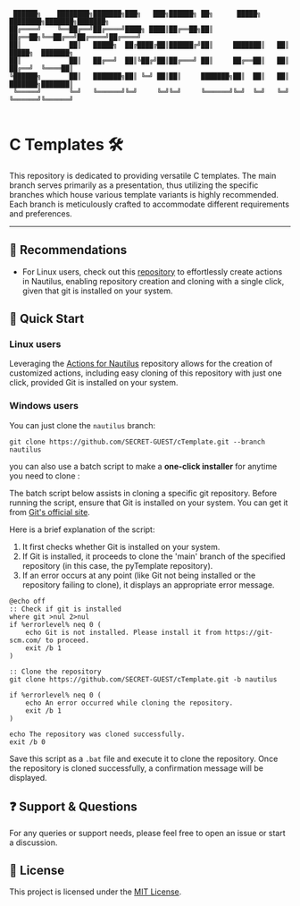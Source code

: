 ```
 ██████╗    ████████╗███████╗███╗   ███╗██████╗ ██╗      █████╗ ████████╗███████╗███████╗
██╔════╝    ╚══██╔══╝██╔════╝████╗ ████║██╔══██╗██║     ██╔══██╗╚══██╔══╝██╔════╝██╔════╝
██║            ██║   █████╗  ██╔████╔██║██████╔╝██║     ███████║   ██║   █████╗  ███████╗
██║            ██║   ██╔══╝  ██║╚██╔╝██║██╔═══╝ ██║     ██╔══██║   ██║   ██╔══╝  ╚════██║
╚██████╗       ██║   ███████╗██║ ╚═╝ ██║██║     ███████╗██║  ██║   ██║   ███████╗███████║
 ╚═════╝       ╚═╝   ╚══════╝╚═╝     ╚═╝╚═╝     ╚══════╝╚═╝  ╚═╝   ╚═╝   ╚══════╝╚══════╝
                                                                                                         
```
# C Templates 🛠️

This repository is dedicated to providing versatile C templates. The main branch serves primarily as a presentation, thus utilizing the specific branches which house various template variants is highly recommended. Each branch is meticulously crafted to accommodate different requirements and preferences.

---

## 💎 Recommendations

- For Linux users, check out this [repository](https://github.com/SECRET-GUEST/actions-for-nautilus) to effortlessly create actions in Nautilus, enabling repository creation and cloning with a single click, given that git is installed on your system.


## 📌 Quick Start

### Linux users

Leveraging the [Actions for Nautilus](https://github.com/SECRET-GUEST/actions-for-nautilus) repository allows for the creation of customized actions, including easy cloning of this repository with just one click, provided Git is installed on your system.

### Windows users

You can just clone the `nautilus` branch:

```shell
git clone https://github.com/SECRET-GUEST/cTemplate.git --branch nautilus
```

you can also use a batch script to make a **one-click installer** for anytime you need to clone :

The batch script below assists in cloning a specific git repository. Before running the script, ensure that Git is installed on your system. You can get it from [Git's official site](https://git-scm.com/). 

Here is a brief explanation of the script:

1. It first checks whether Git is installed on your system.
2. If Git is installed, it proceeds to clone the 'main' branch of the specified repository (in this case, the pyTemplate repository).
3. If an error occurs at any point (like Git not being installed or the repository failing to clone), it displays an appropriate error message.

```batch
@echo off
:: Check if git is installed
where git >nul 2>nul
if %errorlevel% neq 0 (
    echo Git is not installed. Please install it from https://git-scm.com/ to proceed.
    exit /b 1
)

:: Clone the repository
git clone https://github.com/SECRET-GUEST/cTemplate.git -b nautilus

if %errorlevel% neq 0 (
    echo An error occurred while cloning the repository.
    exit /b 1
)

echo The repository was cloned successfully.
exit /b 0
```

Save this script as a `.bat` file and execute it to clone the repository. Once the repository is cloned successfully, a confirmation message will be displayed.



## ❓ Support & Questions

For any queries or support needs, please feel free to open an issue or start a discussion. 

## 📜 License

This project is licensed under the [MIT License](LICENSE).
